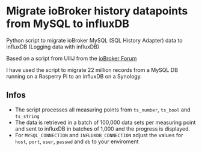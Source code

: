 # Migrate ioBroker history datapoints from MySQL to influxDB

Python script to migrate ioBroker MySQL (SQL History Adapter) data to influxDB (Logging data with influxDB)

Based on a script from UlliJ from the [ioBroker Forum](https://forum.iobroker.net/topic/12482/frage-migrate-mysql-nach-influxdb/26)

I have used the script to migrate 22 million records from a MySQL DB running on a Rasperry Pi to an influxDB on a Synology.

## Infos

- The script processes all measuring points from `ts_number`, `ts_bool` and `ts_string`
- The data is retrieved in a batch of 100,000 data sets per measuring point and sent to influxDB in batches of 1,000 and the progress is displayed.
- For `MYSQL_CONNECTION` and `INFLUXDB_CONNECTION` adjust the values for `host`, `port`, `user`, `passwd` and `db` to your enviroment
